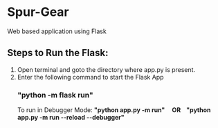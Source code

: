 # Spur-Gear
Web based application using Flask

## Steps to Run the Flask:
1. Open terminal and goto the directory where app.py is present.
2. Enter the following command to start the Flask App 
   ### "python -m flask run"
   To run in Debugger Mode: <b>"python app.py -m run" &nbsp;&nbsp;&nbsp;&nbsp;OR&nbsp;&nbsp;&nbsp;&nbsp;"python app.py -m run --reload --debugger"</b> 
